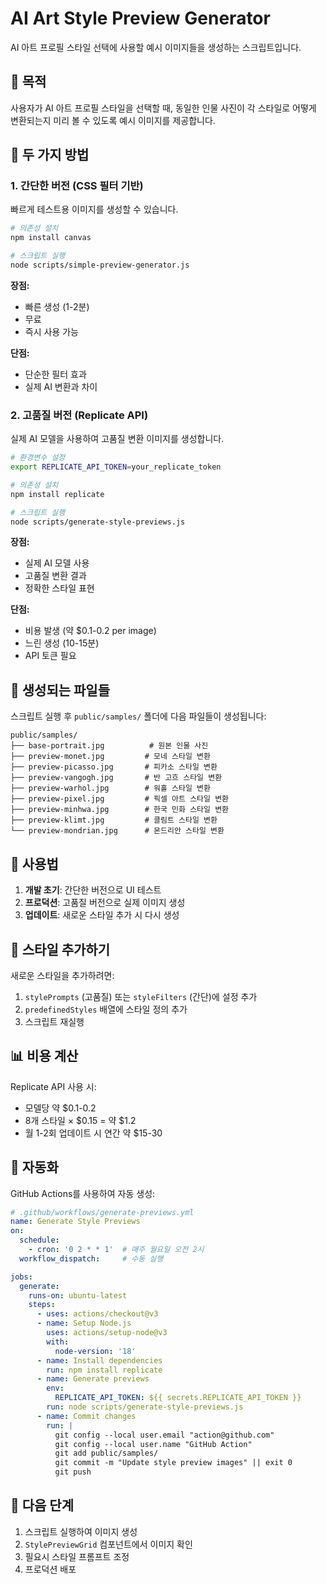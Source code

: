# AI Art Style Preview Generator

AI 아트 프로필 스타일 선택에 사용할 예시 이미지들을 생성하는 스크립트입니다.

## 🎯 목적

사용자가 AI 아트 프로필 스타일을 선택할 때, 동일한 인물 사진이 각 스타일로 어떻게 변환되는지 미리 볼 수 있도록 예시 이미지를 제공합니다.

## 🔧 두 가지 방법

### 1. 간단한 버전 (CSS 필터 기반)
빠르게 테스트용 이미지를 생성할 수 있습니다.

```bash
# 의존성 설치
npm install canvas

# 스크립트 실행
node scripts/simple-preview-generator.js
```

**장점:**
- 빠른 생성 (1-2분)
- 무료
- 즉시 사용 가능

**단점:**
- 단순한 필터 효과
- 실제 AI 변환과 차이

### 2. 고품질 버전 (Replicate API)
실제 AI 모델을 사용하여 고품질 변환 이미지를 생성합니다.

```bash
# 환경변수 설정
export REPLICATE_API_TOKEN=your_replicate_token

# 의존성 설치
npm install replicate

# 스크립트 실행
node scripts/generate-style-previews.js
```

**장점:**
- 실제 AI 모델 사용
- 고품질 변환 결과
- 정확한 스타일 표현

**단점:**
- 비용 발생 (약 $0.1-0.2 per image)
- 느린 생성 (10-15분)
- API 토큰 필요

## 📂 생성되는 파일들

스크립트 실행 후 `public/samples/` 폴더에 다음 파일들이 생성됩니다:

```
public/samples/
├── base-portrait.jpg          # 원본 인물 사진
├── preview-monet.jpg         # 모네 스타일 변환
├── preview-picasso.jpg       # 피카소 스타일 변환
├── preview-vangogh.jpg       # 반 고흐 스타일 변환
├── preview-warhol.jpg        # 워홀 스타일 변환
├── preview-pixel.jpg         # 픽셀 아트 스타일 변환
├── preview-minhwa.jpg        # 한국 민화 스타일 변환
├── preview-klimt.jpg         # 클림트 스타일 변환
└── preview-mondrian.jpg      # 몬드리안 스타일 변환
```

## 🚀 사용법

1. **개발 초기**: 간단한 버전으로 UI 테스트
2. **프로덕션**: 고품질 버전으로 실제 이미지 생성
3. **업데이트**: 새로운 스타일 추가 시 다시 생성

## 🎨 스타일 추가하기

새로운 스타일을 추가하려면:

1. `stylePrompts` (고품질) 또는 `styleFilters` (간단)에 설정 추가
2. `predefinedStyles` 배열에 스타일 정의 추가
3. 스크립트 재실행

## 📊 비용 계산

Replicate API 사용 시:
- 모델당 약 $0.1-0.2
- 8개 스타일 × $0.15 = 약 $1.2
- 월 1-2회 업데이트 시 연간 약 $15-30

## 🔄 자동화

GitHub Actions를 사용하여 자동 생성:

```yaml
# .github/workflows/generate-previews.yml
name: Generate Style Previews
on:
  schedule:
    - cron: '0 2 * * 1'  # 매주 월요일 오전 2시
  workflow_dispatch:     # 수동 실행

jobs:
  generate:
    runs-on: ubuntu-latest
    steps:
      - uses: actions/checkout@v3
      - name: Setup Node.js
        uses: actions/setup-node@v3
        with:
          node-version: '18'
      - name: Install dependencies
        run: npm install replicate
      - name: Generate previews
        env:
          REPLICATE_API_TOKEN: ${{ secrets.REPLICATE_API_TOKEN }}
        run: node scripts/generate-style-previews.js
      - name: Commit changes
        run: |
          git config --local user.email "action@github.com"
          git config --local user.name "GitHub Action"
          git add public/samples/
          git commit -m "Update style preview images" || exit 0
          git push
```

## 🎯 다음 단계

1. 스크립트 실행하여 이미지 생성
2. `StylePreviewGrid` 컴포넌트에서 이미지 확인
3. 필요시 스타일 프롬프트 조정
4. 프로덕션 배포
